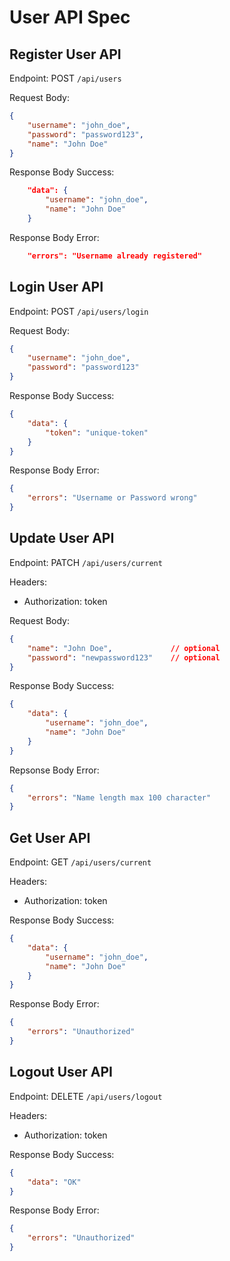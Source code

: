 # User API Spec

## Register User API

Endpoint: POST `/api/users`

Request Body:

```json
{
    "username": "john_doe",
    "password": "password123",
    "name": "John Doe"
}
```

Response Body Success:

```json
    "data": {
        "username": "john_doe",
        "name": "John Doe"
    }
```

Response Body Error:

```json
    "errors": "Username already registered"
```

## Login User API

Endpoint: POST `/api/users/login`

Request Body: 

```json
{
    "username": "john_doe",
    "password": "password123"
}
```

Response Body Success:

```json
{
    "data": {
        "token": "unique-token"
    }
}
```

Response Body Error:

```json
{
    "errors": "Username or Password wrong"
}
```

## Update User API

Endpoint: PATCH `/api/users/current`

Headers: 
- Authorization: token

Request Body:

```json
{
    "name": "John Doe",             // optional
    "password": "newpassword123"    // optional
}
```

Response Body Success:

```json
{
    "data": {
        "username": "john_doe",
        "name": "John Doe"
    }
}
```

Repsonse Body Error:

```json
{
    "errors": "Name length max 100 character"
}
```

## Get User API

Endpoint: GET `/api/users/current`

Headers:
- Authorization: token

Response Body Success:

```json
{
    "data": {
        "username": "john_doe",
        "name": "John Doe"
    }
}
```

Response Body Error:

```json
{
    "errors": "Unauthorized"
}
```


## Logout User API

Endpoint: DELETE `/api/users/logout`

Headers:
- Authorization: token

Response Body Success:

```json
{
    "data": "OK"
}
```

Response Body Error:

```json
{
    "errors": "Unauthorized"
}
```